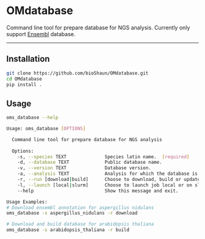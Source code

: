 # OMdatabase

Command line tool for prepare database for NGS analysis.
Currently only support [Ensembl](http://asia.ensembl.org/index.html) database.

-----

## Installation

```bash
git clone https://github.com/bioShaun/OMdatabase.git
cd OMdatabase
pip install .

```

## Usage

```bash
oms_database --help

Usage: oms_database [OPTIONS]

  Command line tool for prepare database for NGS analysis
  
  Options:
	-s, --species TEXT              Species latin name.  [required]
	-d, --database TEXT             Public database name.
	-v, --version TEXT              Database version.
	-a, --analysis TEXT             Analysis for which the database is build for.
	-r, --run [download|build]      Choose to download, build or update
	-l, --launch [local|slurm]      Choose to launch job local or on slurm.
	--help                          Show this message and exit.

Usage Examples:
# Download ensembl annotation for aspergillus nidulans
oms_database -s aspergillus_nidulans -r download

# Download and build database for arabidopsis thaliana
oms_database -s arabidopsis_thaliana -r build
```


